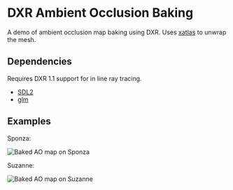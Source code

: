 # DXR Ambient Occlusion Baking

A demo of ambient occlusion map baking using DXR.
Uses [xatlas](https://github.com/jpcy/xatlas) to unwrap the mesh.

## Dependencies

Requires DXR 1.1 support for in line ray tracing.

- [SDL2](https://www.libsdl.org/download-2.0.php)
- [glm](https://github.com/g-truc/glm)


## Examples

Sponza:

![Baked AO map on Sponza](https://i.imgur.com/O3BSRJ9.png)

Suzanne:

![Baked AO map on Suzanne](https://i.imgur.com/998oHBO.png)

